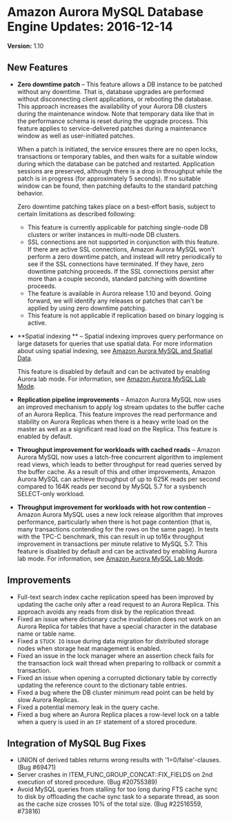# Amazon Aurora MySQL Database Engine Updates: 2016\-12\-14<a name="AuroraMySQL.Updates.20161214"></a>

**Version:** 1\.10

## New Features<a name="AuroraMySQL.Updates.20161214.New"></a>
+ **Zero downtime patch** – This feature allows a DB instance to be patched without any downtime\. That is, database upgrades are performed without disconnecting client applications, or rebooting the database\. This approach increases the availability of your Aurora DB clusters during the maintenance window\. Note that temporary data like that in the performance schema is reset during the upgrade process\. This feature applies to service\-delivered patches during a maintenance window as well as user\-initiated patches\. 

  When a patch is initiated, the service ensures there are no open locks, transactions or temporary tables, and then waits for a suitable window during which the database can be patched and restarted\. Application sessions are preserved, although there is a drop in throughput while the patch is in progress \(for approximately 5 seconds\)\. If no suitable window can be found, then patching defaults to the standard patching behavior\.

  Zero downtime patching takes place on a best\-effort basis, subject to certain limitations as described following:
  + This feature is currently applicable for patching single\-node DB clusters or writer instances in multi\-node DB clusters\.
  + SSL connections are not supported in conjunction with this feature\. If there are active SSL connections, Amazon Aurora MySQL won't perform a zero downtime patch, and instead will retry periodically to see if the SSL connections have terminated\. If they have, zero downtime patching proceeds\. If the SSL connections persist after more than a couple seconds, standard patching with downtime proceeds\.
  + The feature is available in Aurora release 1\.10 and beyond\. Going forward, we will identify any releases or patches that can't be applied by using zero downtime patching\.
  + This feature is not applicable if replication based on binary logging is active\.
+ **Spatial indexing ** – Spatial indexing improves query performance on large datasets for queries that use spatial data\. For more information about using spatial indexing, see [Amazon Aurora MySQL and Spatial Data](Aurora.AuroraMySQL.Overview.md#Aurora.AuroraMySQL.Spatial)\. 

  This feature is disabled by default and can be activated by enabling Aurora lab mode\. For information, see [Amazon Aurora MySQL Lab Mode](AuroraMySQL.Updates.LabMode.md)\. 
+ **Replication pipeline improvements** – Amazon Aurora MySQL now uses an improved mechanism to apply log stream updates to the buffer cache of an Aurora Replica\. This feature improves the read performance and stability on Aurora Replicas when there is a heavy write load on the master as well as a significant read load on the Replica\. This feature is enabled by default\. 
+ **Throughput improvement for workloads with cached reads** – Amazon Aurora MySQL now uses a latch\-free concurrent algorithm to implement read views, which leads to better throughput for read queries served by the buffer cache\. As a result of this and other improvements, Amazon Aurora MySQL can achieve throughput of up to 625K reads per second compared to 164K reads per second by MySQL 5\.7 for a sysbench SELECT\-only workload\. 
+ **Throughput improvement for workloads with hot row contention** – Amazon Aurora MySQL uses a new lock release algorithm that improves performance, particularly when there is hot page contention \(that is, many transactions contending for the rows on the same page\)\. In tests with the TPC\-C benchmark, this can result in up to16x throughput improvement in transactions per minute relative to MySQL 5\.7\. This feature is disabled by default and can be activated by enabling Aurora lab mode\. For information, see [Amazon Aurora MySQL Lab Mode](AuroraMySQL.Updates.LabMode.md)\.

## Improvements<a name="AuroraMySQL.Updates.20161214.Improvements"></a>
+ Full\-text search index cache replication speed has been improved by updating the cache only after a read request to an Aurora Replica\. This approach avoids any reads from disk by the replication thread\. 
+ Fixed an issue where dictionary cache invalidation does not work on an Aurora Replica for tables that have a special character in the database name or table name\.
+ Fixed a `STUCK IO` issue during data migration for distributed storage nodes when storage heat management is enabled\.
+ Fixed an issue in the lock manager where an assertion check fails for the transaction lock wait thread when preparing to rollback or commit a transaction\.
+ Fixed an issue when opening a corrupted dictionary table by correctly updating the reference count to the dictionary table entries\.
+ Fixed a bug where the DB cluster minimum read point can be held by slow Aurora Replicas\.
+ Fixed a potential memory leak in the query cache\.
+ Fixed a bug where an Aurora Replica places a row\-level lock on a table when a query is used in an `IF` statement of a stored procedure\.

## Integration of MySQL Bug Fixes<a name="AuroraMySQL.Updates.20161214.BugFixes"></a>
+ UNION of derived tables returns wrong results with '1=0/false'\-clauses\. \(Bug \#69471\)
+ Server crashes in ITEM\_FUNC\_GROUP\_CONCAT::FIX\_FIELDS on 2nd execution of stored procedure\. \(Bug \#20755389\)
+ Avoid MySQL queries from stalling for too long during FTS cache sync to disk by offloading the cache sync task to a separate thread, as soon as the cache size crosses 10% of the total size\. \(Bug \#22516559, \#73816\)